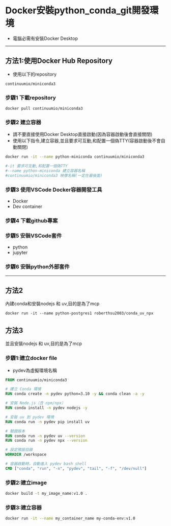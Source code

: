 # Docker安裝python_conda_git開發環境
- 電腦必需有安裝Docker Desktop

---

## 方法1:使用Docker Hub Repository
- 使用以下的repository

`continuumio/miniconda3`

### 步驟1 **下載repository**

```
docker pull continuumio/miniconda3
```

### 步驟2 **建立容器**
- 請不要直接使用Docker Desktop直接啟動(因為容器啟動後會直接關閉)
- 使用以下指令,建立容器,並且要求可互動,和配置一個偽TTY(容器啟動後不會自動關閉)

```bash
docker run -it --name python-miniconda continuumio/miniconda3

#-it 要求可互動,和配置一個偽TTY
#--name python-miniconda 建立容器名稱
#continuumio/miniconda3 映像名稱(一定在最後面)
```

### 步驟3 **使用VSCode Docker容器開發工具**
- Docker
- Dev container
### 步驟4 **下載github專案**
### 步驟5 **安裝VSCode套件**
- python
- jupyter
### 步驟6 **安裝python外部套件**

---
## 方法2
內建conda和安裝nodejs 和 uv,目的是為了mcp

```
docker run -it --name python-postgres1 roberthsu2003/conda_uv_npx
```

## 方法3

並且安裝nodejs 和 uv,目的是為了mcp

### 步驟1:建立docker file

- pydev為虛擬環境名稱

```dockerfile
FROM continuumio/miniconda3

# 建立 Conda 環境
RUN conda create -n pydev python=3.10 -y && conda clean -a -y

# 安裝 Node.js（含 npm/npx）
RUN conda install -n pydev nodejs -y

# 安裝 uv 到 pydev 環境
RUN conda run -n pydev pip install uv

# 驗證版本
RUN conda run -n pydev uv --version
RUN conda run -n pydev npx --version

# 設定預設目錄
WORKDIR /workspace

# 容器啟動時，自動進入 pydev bash shell
CMD ["conda", "run", "-n", "pydev", "tail", "-f", "/dev/null"]
```

### 步驟2:建立image

```bash
docker build -t my_image_name:v1.0 .
```


### 步驟3:建立容器

```bash
docker run -it --name my_container_name my-conda-env:v1.0
```







